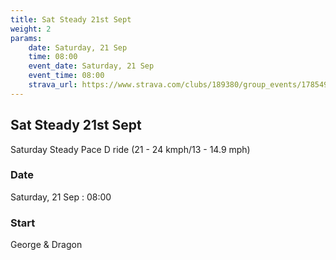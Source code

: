 ```yaml
---
title: Sat Steady 21st Sept
weight: 2
params:
    date: Saturday, 21 Sep
    time: 08:00
    event_date: Saturday, 21 Sep
    event_time: 08:00
    strava_url: https://www.strava.com/clubs/189380/group_events/1785492
---
```


## Sat Steady 21st Sept 

Saturday Steady Pace D ride (21 - 24 kmph/13 - 14.9 mph)



### Date

Saturday, 21 Sep : 08:00

### Start

George &amp; Dragon


